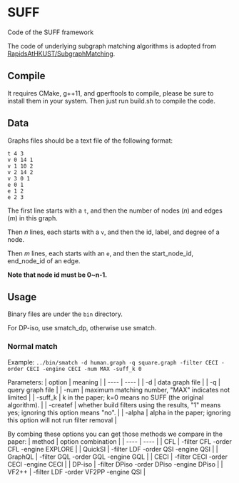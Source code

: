 # SUFF
Code of the SUFF framework

The code of underlying subgraph matching algorithms is adopted from [RapidsAtHKUST/SubgraphMatching](https://github.com/RapidsAtHKUST/SubgraphMatching).

## Compile
It requires CMake, g++11, and gperftools to compile, please be sure to install them in your system.
Then just run build.sh to compile the code.

## Data
Graphs files should be a text file of the following format:

```
t 4 3
v 0 14 1
v 1 10 2
v 2 14 2
v 3 0 1
e 0 1
e 1 2
e 2 3
```
The first line starts with a `t`, and then the number of nodes (*n*) and edges (*m*) in this graph.

Then *n* lines, each starts with a `v`, and then the id, label, and degree of a node.

Then *m* lines, each starts with an `e`, and then the start_node_id, end_node_id of an edge.

**Note that node id must be 0~n-1.**

## Usage
Binary files are under the `bin` directory.

For DP-iso, use smatch_dp, otherwise use smatch.

### Normal match
Example: `../bin/smatch -d human.graph -q square.graph -filter CECI -order CECI -engine CECI -num MAX -suff_k 0`

Parameters:
|  option   | meaning  |
|  ----  | ----  |
| -d  | data graph file |
| -q  | query graph file |
| -num  | maximum matching number, "MAX" indicates not limited |
| -suff_k  | k in the paper; k=0 means no SUFF (the original algorithm). |
| -createf  | whether build filters using the results, "1" means yes; ignoring this option means "no". |
| -alpha  | alpha in the paper; ignoring this option will not run filter removal |

By combing these options you can get those methods we compare in the paper:
|  method   | option combination  |
|  ----  | ----  |
| CFL  | -filter CFL -order CFL -engine EXPLORE |
| QuickSI  | -filter LDF -order QSI -engine QSI |
| GraphQL  | -filter GQL -order GQL -engine GQL |
| CECI  | -filter CECI -order CECI -engine CECI |
| DP-iso  | -filter DPiso -order DPiso -engine DPiso |
| VF2++  | -filter LDF -order VF2PP -engine QSI |
